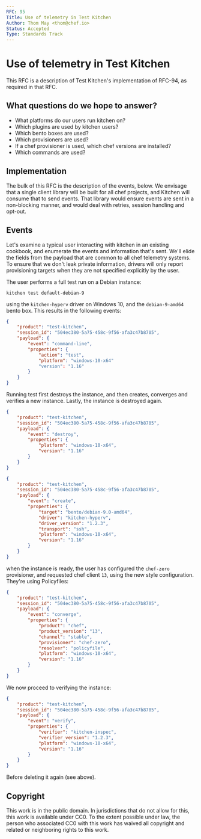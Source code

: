 ```yaml
---
RFC: 95
Title: Use of telemetry in Test Kitchen
Author: Thom May <thom@chef.io>
Status: Accepted
Type: Standards Track
---
```


# Use of telemetry in Test Kitchen

This RFC is a description of Test Kitchen's implementation of RFC-94, as required in that RFC.

## What questions do we hope to answer?

 * What platforms do our users run kitchen on?
 * Which plugins are used by kitchen users?
 * Which bento boxes are used?
 * Which provisioners are used?
 * If a chef provisioner is used, which chef versions are installed?
 * Which commands are used?

## Implementation

The bulk of this RFC is the description of the events, below. We
envisage that a single client library will be built for all chef
projects, and Kitchen will consume that to send events. That library
would ensure events are sent in a non-blocking manner, and would deal
with retries, session handling and opt-out.

## Events

Let's examine a typical user interacting with kitchen in an existing cookbook,
and enumerate the events and information that's sent. We'll elide the fields
from the payload that are common to all chef telemetry systems. To ensure
that we don't leak private information, drivers will only report provisioning
targets when they are not specified explicitly by the user.

The user performs a full test run on a Debian instance:

`kitchen test default-debian-9`

using the `kitchen-hyperv` driver on Windows 10, and the `debian-9-amd64` bento box.
This results in the following events:

```json
{
    "product": "test-kitchen",
    "session_id": "504ec380-5a75-458c-9f56-afa3c47b8705",
    "payload": {
        "event": "command-line",
        "properties": {
            "action": "test",
            "platform": "windows-10-x64"
            "version": "1.16"
        }
    }
}
```

Running test first destroys the instance, and then creates, converges and verifies a new instance.
Lastly, the instance is destroyed again.

```json
{
    "product": "test-kitchen",
    "session_id": "504ec380-5a75-458c-9f56-afa3c47b8705",
    "payload": {
        "event": "destroy",
        "properties": {
            "platform": "windows-10-x64",
            "version": "1.16"
        }
    }
}
```

```json
{
    "product": "test-kitchen",
    "session_id": "504ec380-5a75-458c-9f56-afa3c47b8705",
    "payload": {
        "event": "create",
        "properties": {
            "target": "bento/debian-9.0-amd64",
            "driver": "kitchen-hyperv",
            "driver_version": "1.2.3",
            "transport": "ssh",
            "platform": "windows-10-x64",
            "version": "1.16"
        }
    }
}
```

when the instance is ready, the user has configured the `chef-zero` provisioner, and requested
chef client `13`, using the new style configuration. They're using Policyfiles:

```json
{
    "product": "test-kitchen",
    "session_id": "504ec380-5a75-458c-9f56-afa3c47b8705",
    "payload": {
        "event": "converge",
        "properties": {
            "product": "chef",
            "product_version": "13",
            "channel": "stable",
            "provisioner": "chef-zero",
            "resolver": "policyfile",
            "platform": "windows-10-x64",
            "version": "1.16"
        }
    }
}
```

We now proceed to verifying the instance:

```json
{
    "product": "test-kitchen",
    "session_id": "504ec380-5a75-458c-9f56-afa3c47b8705",
    "payload": {
        "event": "verify",
        "properties": {
            "verifier": "kitchen-inspec",
            "verifier_version": "1.2.3",
            "platform": "windows-10-x64",
            "version": "1.16"
        }
    }
}
```

Before deleting it again (see above).

## Copyright

This work is in the public domain. In jurisdictions that do not allow for this,
this work is available under CC0. To the extent possible under law, the person
who associated CC0 with this work has waived all copyright and related or
neighboring rights to this work.
